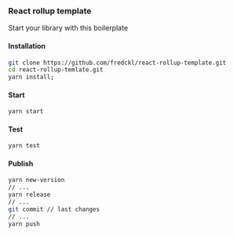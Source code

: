### React rollup template

Start your library with this boilerplate

#### Installation

```bash
git clone https://github.com/fredckl/react-rollup-template.git
cd react-rollup-temlate.git
yarn install;
```

#### Start

```bash
yarn start
```

#### Test

```bash
yarn test
```

#### Publish

```bash
yarn new-version
// ...
yarn release
// ...
git commit // last changes
// ...
yarn push
```
